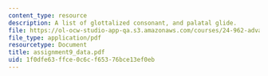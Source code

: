 ```yaml
---
content_type: resource
description: A list of glottalized consonant, and palatal glide.
file: https://ol-ocw-studio-app-qa.s3.amazonaws.com/courses/24-962-advanced-phonology-spring-2005/1f0dfe63ffce0c6cf65376bce13ef0eb_assignment9_data.pdf
file_type: application/pdf
resourcetype: Document
title: assignment9_data.pdf
uid: 1f0dfe63-ffce-0c6c-f653-76bce13ef0eb
---
```

